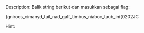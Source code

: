 Description:
Balik string berikut dan masukkan sebagai flag:

}gnirocs_cimanyd_tail_nad_galf_timbus_niaboc_taub_ini{0202JC

Hint:
